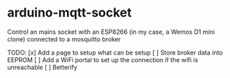 # arduino-mqtt-socket

Control an mains socket with an ESP8266 (in my case, a Wemos D1 mini clone) connected to a mosquitto broker

TODO:
[x] Add a page to setup what can be setup
[ ] Store broker data into EEPROM
[ ] Add a WiFi portal to set up the connection if the wifi is unreachable
[ ] Betterify
